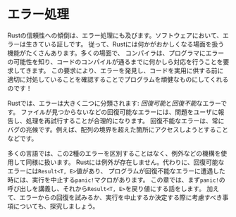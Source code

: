 <!--
# Error Handling
-->

# エラー処理

<!--
Rust’s commitment to reliability extends to error handling. Errors are a fact
of life in software, so Rust has a number of features for handling situations
in which something goes wrong. In many cases, Rust requires you to acknowledge
the possibility of an error and take some action before your code will compile.
This requirement makes your program more robust by ensuring that you'll
discover errors and handle them appropriately before you’ve deployed your code
to production!
-->

Rustの信頼性への傾倒は、エラー処理にも及びます。ソフトウェアにおいて、エラーは生きている証しです。
従って、Rustには何かがおかしくなる場面を扱う機能がたくさんあります。多くの場面で、
コンパイラは、プログラマにエラーの可能性を知り、コードのコンパイルが通るまでに何かしら対応を行うことを要求してきます。
この要求により、エラーを発見し、コードを実用に供する前に適切に対処していることを確認することでプログラムを頑健なものにしてくれるのです！

<!--
Rust groups errors into two major categories: *recoverable* and *unrecoverable*
errors. For a recoverable errors, such as a file not found error, it’s
reasonable to report the problem to the user and retry the operation.
Unrecoverable errors are always symptoms of bugs, like trying to access a
location beyond the end of an array.
-->

Rustでは、エラーは大きく二つに分類されます: *回復可能*と*回復不能*なエラーです。
ファイルが見つからないなどの回復可能なエラーには、問題をユーザに報告し、処理を再試行することが合理的になります。
回復不能なエラーは、常にバグの兆候です。例えば、配列の境界を超えた箇所にアクセスしようとすることなどです。

<!--
Most languages don’t distinguish between these two kinds of errors and handle
both in the same way, using mechanisms like exceptions. Rust doesn’t have
exceptions. Instead, it has the value `Result<T, E>` for recoverable errors and
the `panic!` macro that stops execution when the program encounters an
unrecoverable error. This chapter covers calling `panic!` first and then talks
about returning `Result<T, E>` values. Additionally, we’ll explore
considerrations when deciding whether to try to recover from an error or to
stop execution.
-->

多くの言語では、この2種のエラーを区別することはなく、例外などの機構を使用して同様に扱います。
Rustには例外が存在しません。代わりに、回復可能なエラーには`Result<T, E>`値があり、
プログラムが回復不能なエラーに遭遇した時には、実行を中止する`panic!`マクロがあります。
この章では、まず`panic!`の呼び出しを講義し、それから`Result<T, E>`を戻り値にする話をします。
加えて、エラーからの回復を試みるか、実行を中止するか決定する際に考慮すべき事項についても、探究しましょう。
